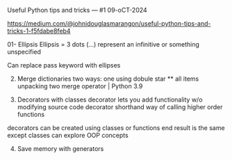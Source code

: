 Useful Python tips and tricks — #1
09-oCT-2024

https://medium.com/@johnidouglasmarangon/useful-python-tips-and-tricks-1-f5fdabe8feb4


01- Ellipsis
Ellipsis = 3 dots (...)
represent an infinitive or something unspecified

Can replace pass keyword with ellipses


02. Merge dictionaries
two ways:
one using dobule star **    all items unpacking
two merge operator |        Python 3.9


03. Decorators with classes
decorator lets you add functionality w/o modifying source code
decorator shorthand way of calling higher order functions

decorators can be created using classes or functions
end result is the same except classes can explore OOP concepts


04. Save memory with generators
